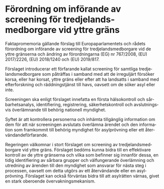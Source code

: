 # Förordning om införande av screening för tredje­lands­medborgare vid yttre gräns

Faktapromemoria gällande förslag till Europa­parla­mentets och rådets förord­ning om införande av screening för tredje­lands­med­borgare vid de yttre gränserna och ändring av förord­ningarna (EG) nr 767/2008, (EU) 2017/2226, (EU) 2018/1240 och (EU) 2019/817\.

Förslaget introdu­cerar ett för­farande kallat screening för samt­liga tredje­lands­med­borgare som påträf­fas i sam­band med att de irregul­järt för­söker korsa, eller har korsat, yttre gräns eller efter att ha land­satts i sam­band med efter­forsk­ning och rädd­nings­tjänst till havs, oavsett om de söker asyl eller inte.

Screeningen ska enligt för­slaget inne­fatta en första hälso­kontroll och sår­bar­hets­analys, identifi­ering, regist­rering, säker­hets­kontroll och avslut­nings­vis över­läm­nande till behörig nationell myndighet.

Syftet är att kontrol­lera perso­nerna och inhämta till­gänglig infor­mation om dem för att när screeningen avslu­tats över­lämna ären­det och den informa­tion som fram­kommit till behörig myndig­het för asyl­prövning eller ett åter­vändande­förfarande.

Regeringen väl­komnar i stort förslaget om screening av tredje­lands­med­borgare vid yttre gräns. Förslaget bedöms kunna bidra till en effekti­vare kontroll av de yttre grän­serna och vilka som befinner sig innan­för dessa, en tidig identifi­ering av sårbara grupper och väl­funge­rande över­lämning och utredning av ärenden till den myndig­het som ansvarar för nästa steg i processen, oavsett om detta utgörs av ett åter­vändande eller en asyl­prövning. Förslaget kan också för­väntas bidra till att asyl­rätten värnas, givet en stark oberoende över­vaknings­mekanism.
